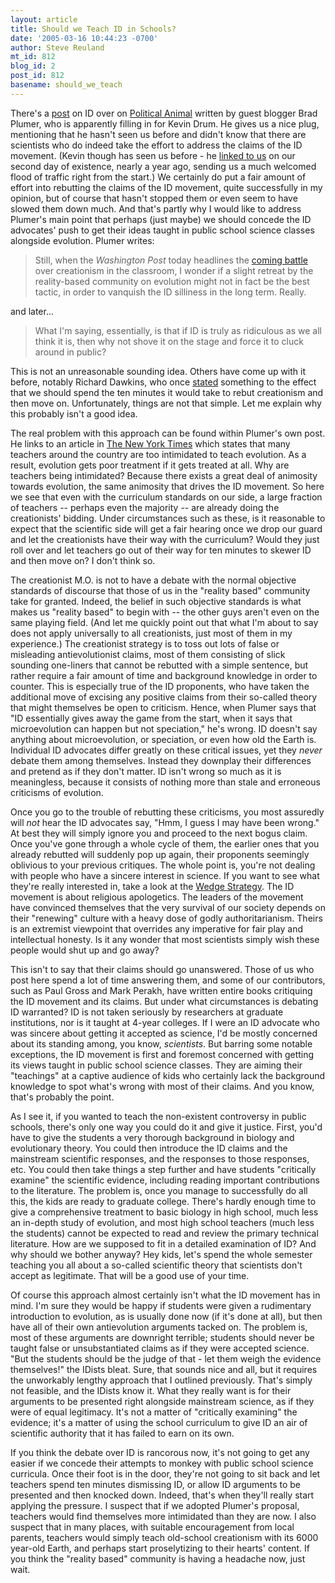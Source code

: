 ```yaml
---
layout: article
title: Should we Teach ID in Schools?
date: '2005-03-16 10:44:23 -0700'
author: Steve Reuland
mt_id: 812
blog_id: 2
post_id: 812
basename: should_we_teach
---
```

There's a [post](http://www.washingtonmonthly.com/archives/individual/2005_03/005847.php) on ID over on [Political Animal](http://www.washingtonmonthly.com/) written by guest blogger Brad Plumer, who is apparently filling in for Kevin Drum.  He gives us a nice plug, mentioning that he hasn't seen us before and didn't know that there are scientists who do indeed take the effort to address the claims of the ID movement.  (Kevin though has seen us before - he [linked to us](http://www.washingtonmonthly.com/archives/individual/2004_03/003541.php) on our second day of existence, nearly a year ago, sending us a much welcomed flood of traffic right from the start.)  We certainly do put a fair amount of effort into rebutting the claims of the ID movement, quite successfully in my opinion, but of course that hasn't stopped them or even seem to have slowed them down much.  And that's partly why I would like to address Plumer's main point that perhaps (just maybe) we should concede the ID advocates' push to get their ideas taught in public school science classes alongside evolution.  Plumer writes:    

> Still, when the _Washington Post_ today headlines the [coming battle](http://www.washingtonpost.com/wp-dyn/articles/A32444-2005Mar13.html) over creationism in the classroom, I wonder if a slight retreat by the reality-based community on evolution might not in fact be the best tactic, in order to vanquish the ID silliness in the long term. Really.

and later...

> What I'm saying, essentially, is that if ID is truly as ridiculous as we all think it is, then why not shove it on the stage and force it to cluck around in public?

This is not an unreasonable sounding idea.  Others have come up with it before, notably Richard Dawkins, who once [stated](http://www.simonyi.ox.ac.uk/dawkins/WorldOfDawkins-archive/Dawkins/Work/Articles/alabama/1996-04-01alabama.shtml) something to the effect that we should spend the ten minutes it would take to rebut creationism and then move on.  Unfortunately, things are not that simple.  Let me explain why this probably isn't a good idea.  

The real problem with this approach can be found within Plumer's own post.  He links to an article in [The New York Times](http://www.nytimes.com/2005/01/19/opinion/19jacoby.html?ex=1111035600&amp;en=ba9a0490e2840be3&amp;ei=5070&amp;incamp=article_popular_5&amp;pagewanted=print&amp;position=) which states that many teachers around the country are too intimidated to teach evolution.  As a result, evolution gets poor treatment if it gets treated at all.  Why are teachers being intimidated?  Because there exists a great deal of animosity towards evolution, the same animosity that drives the ID movement.  So here we see that even with the curriculum standards on our side, a large fraction of teachers -- perhaps even the majority -- are already doing the creationists' bidding.  Under circumstances such as these, is it reasonable to expect that the scientific side will get a fair hearing once we drop our guard and let the creationists have their way with the curriculum?  Would they just roll over and let teachers go out of their way for ten minutes to skewer ID and then move on?  I don't think so.

The creationist M.O. is not to have a debate with the normal objective standards of discourse that those of us in the "reality based" community take for granted.  Indeed, the belief in such objective standards is what makes us "reality based" to begin with -- the other guys aren't even on the same playing field.  (And let me quickly point out that what I'm about to say does not apply universally to all creationists, just most of them in my experience.)  The creationist strategy is to toss out lots of false or misleading antievolutionist claims, most of them consisting of slick sounding one-liners that cannot be rebutted with a simple sentence, but rather require a fair amount of time and background knowledge in order to counter.  This is especially true of the ID proponents, who have taken the additional move of excising any positive claims from their so-called theory that might themselves be open to criticism.  Hence, when Plumer says that "ID essentially gives away the game from the start, when it says that microevolution can happen but not speciation," he's wrong.  ID doesn't say anything about microevolution, or speciation, or even how old the Earth is.  Individual ID advocates differ greatly on these critical issues, yet they _never_ debate them among themselves.  Instead they downplay their differences and pretend as if they don't matter.  ID isn't wrong so much as it is meaningless, because it consists of nothing more than stale and erroneous criticisms of evolution.  

Once you go to the trouble of rebutting these criticisms, you most assuredly will _not_ hear the ID advocates say, "Hmm, I guess I may have been wrong."   At best they will simply ignore you and proceed to the next bogus claim.  Once you've gone through a whole cycle of them, the earlier ones that you already rebutted will suddenly pop up again, their proponents seemingly oblivious to your previous critiques.  The whole point is, you're not dealing with people who have a sincere interest in science.  If you want to see what they're really interested in, take a look at the [Wedge Strategy](http://www.antievolution.org/features/wedge.html).  The ID movement is about religious apologetics.  The leaders of the movement have convinced themselves that the very survival of our society depends on their "renewing" culture with a heavy dose of godly authoritarianism.  Theirs is an extremist viewpoint that overrides any imperative for fair play and intellectual honesty.  Is it any wonder that most scientists simply wish these people would shut up and go away?

This isn't to say that their claims should go unanswered.  Those of us who post here spend a lot of time answering them, and some of our contributors, such as Paul Gross and Mark Perakh, have written entire books critiquing the ID movement and its claims.  But under what circumstances is debating ID warranted?  ID is not taken seriously by researchers at graduate institutions, nor is it taught at 4-year colleges.  If I were an ID advocate who was sincere about getting it accepted as science, I'd be mostly concerned about its standing among, you know, _scientists_.  But barring some notable exceptions, the ID movement is first and foremost concerned with getting its views taught in public school science classes.  They are aiming their "teachings" at a captive audience of kids who certainly lack the background knowledge to spot what's wrong with most of their claims.  And you know, that's probably the point. 

As I see it, if you wanted to teach the non-existent controversy in public schools, there's only one way you could do it and give it justice.  First, you'd have to give the students a very thorough background in biology and evolutionary theory.  You could then introduce the ID claims and the mainstream scientific responses, and the responses to those responses, etc.  You could then take things a step further and have students "critically examine" the scientific evidence, including reading important contributions to the literature.  The problem is, once you manage to successfully do all this, the kids are ready to graduate college.  There's hardly enough time to give a comprehensive treatment to basic biology in high school, much less an in-depth study of evolution, and most high school teachers (much less the students) cannot be expected to read and review the primary technical literature.  How are we supposed to fit in a detailed examination of ID?  And why should we bother anyway?  Hey kids, let's spend the whole semester teaching you all about a so-called scientific theory that scientists don't accept as legitimate.  That will be a good use of your time.  

Of course this approach almost certainly isn't what the ID movement has in mind.  I'm sure they would be happy if students were given a rudimentary introduction to evolution, as is usually done now (if it's done at all), but then have all of their own antievolution arguments tacked on.  The problem is, most of these arguments are downright terrible; students should never be taught false or unsubstantiated claims as if they were accepted science.  "But the students should be the judge of that - let them weigh the evidence themselves!" the IDists bleat.  Sure, that sounds nice and all, but it requires the unworkably lengthy approach that I outlined previously.  That's simply not feasible, and the IDists know it.  What they really want is for their arguments to be presented right alongside mainstream science, as if they were of equal legitimacy.  It's not a matter of "critically examining" the evidence; it's a matter of using the school curriculum to give ID an air of scientific authority that it has failed to earn on its own.    

If you think the debate over ID is rancorous now, it's not going to get any easier if we concede their attempts to monkey with public school science curricula.  Once their foot is in the door, they're not going to sit back and let teachers spend ten minutes dismissing ID, or allow ID arguments to be presented and then knocked down.  Indeed, that's when they'll really start applying the pressure.  I suspect that if we adopted Plumer's proposal, teachers would find themselves more intimidated than they are now.  I also suspect that in many places, with suitable encouragement from local parents, teachers would simply teach old-school creationism with its 6000 year-old Earth, and perhaps start proselytizing to their hearts' content.  If you think the "reality based" community is having a headache now, just wait.
